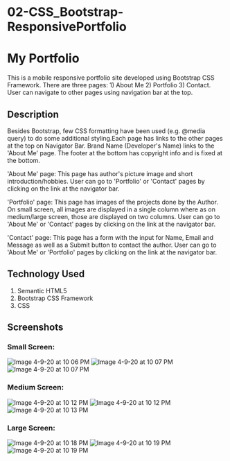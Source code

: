 # 02-CSS_Bootstrap-ResponsivePortfolio

# My Portfolio

This is a mobile responsive portfolio site developed using Bootstrap CSS Framework. There are three pages: 1) About Me  2) Portfolio  3) Contact. User can navigate to other pages using navigation bar at the top.


## Description

Besides Bootstrap, few CSS formatting have been used (e.g. @media query) to do some additional styling.Each page has links to the other pages at the top on Navigator Bar. Brand Name (Developer's Name) links to the 'About Me' page. The footer at the bottom has copyright info and is fixed at the bottom.


'About Me' page: This page has author's picture image and short introduction/hobbies. User can go to 'Portfolio' or 'Contact' pages by clicking on the link at the navigator bar. 


'Portfolio' page: This page has images of the projects done by the Author. On small screen, all images are displayed in a single column where as on medium/large screen, those are displayed on two columns. User can go to 'About Me' or 'Contact' pages by clicking on the link at the navigator bar. 


'Contact' page: This page has a form with the input for Name, Email and Message as well as a Submit button to contact the author. User can go to 'About Me' or 'Portfolio' pages by clicking on the link at the navigator bar. 



## Technology Used
1. Semantic HTML5
2. Bootstrap CSS Framework
3. CSS


## Screenshots

### Small Screen:

![Image 4-9-20 at 10 06 PM](https://user-images.githubusercontent.com/55207625/78964400-e0a48d00-7aae-11ea-9650-82b47189bad8.jpeg)
![Image 4-9-20 at 10 07 PM](https://user-images.githubusercontent.com/55207625/78964401-e26e5080-7aae-11ea-95cc-a189e8c0eb1a.jpeg)
![Image 4-9-20 at 10 07 PM](https://user-images.githubusercontent.com/55207625/78964407-e4381400-7aae-11ea-919b-5334ca67fb63.jpeg)

### Medium Screen:

![Image 4-9-20 at 10 12 PM](https://user-images.githubusercontent.com/55207625/78964596-98399f00-7aaf-11ea-8a11-31a632f713aa.jpeg)
![Image 4-9-20 at 10 12 PM](https://user-images.githubusercontent.com/55207625/78964597-996acc00-7aaf-11ea-824c-0fdab4bca2b8.jpeg)
![Image 4-9-20 at 10 13 PM](https://user-images.githubusercontent.com/55207625/78964601-9bcd2600-7aaf-11ea-899d-45f285b417c6.jpeg)

### Large Screen:


![Image 4-9-20 at 10 18 PM](https://user-images.githubusercontent.com/55207625/78964866-41809500-7ab0-11ea-8300-7f0b5cb0c5bb.jpeg)
![Image 4-9-20 at 10 19 PM](https://user-images.githubusercontent.com/55207625/78964869-43e2ef00-7ab0-11ea-8630-88e0e26a2ea1.jpeg)
![Image 4-9-20 at 10 19 PM](https://user-images.githubusercontent.com/55207625/78964872-45acb280-7ab0-11ea-9788-a44ed0ebf286.jpeg)
